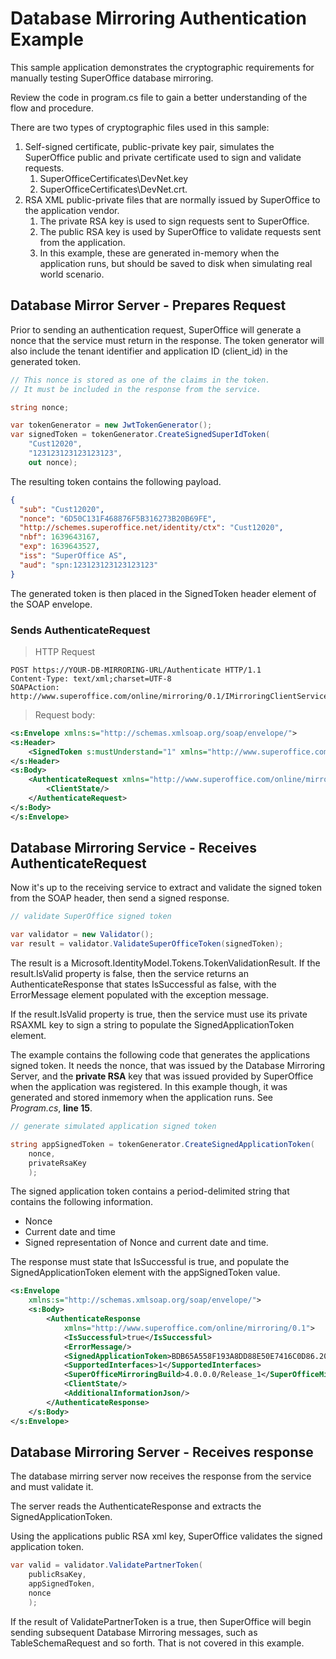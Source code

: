 # Database Mirroring Authentication Example

This sample application demonstrates the cryptographic requirements for manually testing SuperOffice database mirroring.

Review the code in program.cs file to gain a better understanding of the flow and procedure.

There are two types of cryptographic files used in this sample:

1. Self-signed certificate, public-private key pair, simulates the SuperOffice public and private certificate used to sign and validate requests.
   1. SuperOfficeCertificates\DevNet.key
   2. SuperOfficeCertificates\DevNet.crt.
2. RSA XML public-private files that are normally issued by SuperOffice to the application vendor.
   1. The private RSA key is used to sign requests sent to SuperOffice.
   2. The public RSA key is used by SuperOffice to validate requests sent from the application.
   3. In this example, these are generated in-memory when the application runs, but should be saved to disk when simulating real world scenario.

## Database Mirror Server - Prepares Request

Prior to sending an authentication request, SuperOffice will generate a nonce that the service must return in the response. The token generator will also include the tenant identifier and application ID (client_id) in the generated token.

```csharp
// This nonce is stored as one of the claims in the token.
// It must be included in the response from the service.

string nonce;

var tokenGenerator = new JwtTokenGenerator();
var signedToken = tokenGenerator.CreateSignedSuperIdToken(
    "Cust12020", 
    "123123123123123123",
    out nonce);
```

The resulting token contains the following payload.

```json
{
  "sub": "Cust12020",
  "nonce": "6D50C131F468876F5B316273B20B69FE",
  "http://schemes.superoffice.net/identity/ctx": "Cust12020",
  "nbf": 1639643167,
  "exp": 1639643527,
  "iss": "SuperOffice AS",
  "aud": "spn:123123123123123123"
}
```

The generated token is then placed in the SignedToken header element of the SOAP envelope.

### Sends AuthenticateRequest

> HTTP Request

```http
POST https://YOUR-DB-MIRRORING-URL/Authenticate HTTP/1.1
Content-Type: text/xml;charset=UTF-8
SOAPAction: http://www.superoffice.com/online/mirroring/0.1/IMirroringClientService/Authenticate
```

> Request body:

```xml
<s:Envelope xmlns:s="http://schemas.xmlsoap.org/soap/envelope/">
<s:Header>
    <SignedToken s:mustUnderstand="1" xmlns="http://www.superoffice.com/online/mirroring/0.1">eyJhbGciOiJSUzI1NiIsImtpZCI6IkIwQUQ0QzBCRkQ4OTEzQjgwNDBGM0U4QUQxNkE5MUY1ODUyMjJDMzMiLCJ4NXQiOiJzSzFNQ18ySkU3Z0VEejZLMFdxUjlZVWlMRE0iLCJ0eXAiOiJKV1QifQ.eyJzdWIiOiJDdXN0MTIwMjAiLCJub25jZSI6IjlBQjQxNDkzNzYyQjBDNUI2RTBGMUFCMzVGMDMyQjk1IiwiaHR0cDovL3NjaGVtZXMuc3VwZXJvZmZpY2UubmV0L2lkZW50aXR5L2N0eCI6IkN1c3QxMjAyMCIsIm5iZiI6MTYzOTY0MDM4MSwiZXhwIjoxNjM5NjQwNzQxLCJpc3MiOiJTdXBlck9mZmljZSBBUyIsImF1ZCI6InNwbjoxMjMxMjMxMjMxMjMxMjMxMjMifQ.UcpcXF3Pg8anUmb5YuZ3cKlcoIHpZ7a4PwRHZ2A4JUWX5TN74QK7uCWo6OyaVBxKul-6KqcXEWDuzLv5fNRt12ZxTyyhqxVQSNou4mHu-dDxysjgLSrKqoWQr500CafbAS_6U6-7sPEvftRq9SzkGqQQP-bnEtWR9vezdaB9LYTLDuw9G-u-FncB_SYHPD0TNCe5pY_sZArNL4oEhVqcvZ97HX3GveUDjv1J0BNNnXQHkTVuwZ0og_qDppqNS_SXTqSUqolsxZgLrPvKWDATiLJoNDBgZuYTpWciDKp1Q0L9oBR5LSMZ8-xuyFu6Icw88_hTOz5vyOXmRCxzCJNUrg</SignedToken>
</s:Header>
<s:Body>
    <AuthenticateRequest xmlns="http://www.superoffice.com/online/mirroring/0.1">
        <ClientState/>
    </AuthenticateRequest>
</s:Body>
</s:Envelope>
```

## Database Mirroring Service - Receives AuthenticateRequest

Now it's up to the receiving service to extract and validate the signed token from the SOAP header, then send a signed response.

```csharp
// validate SuperOffice signed token

var validator = new Validator();
var result = validator.ValidateSuperOfficeToken(signedToken);
```

The result is a Microsoft.IdentityModel.Tokens.TokenValidationResult. If the result.IsValid property is false, then the service returns an AuthenticateResponse that states IsSuccessful as false, with the ErrorMessage element populated with the exception message.

If the result.IsValid property is true, then the service must use its private RSAXML key to sign a string to populate the SignedApplicationToken element.

The example contains the following code that generates the applications signed token. It needs the nonce, that was issued by the Database Mirroring Server, and the **private RSA** key that was issued provided by SuperOffice when the application was registered. In this example though, it was generated and stored inmemory when the application runs. See _Program.cs_, **line 15**.

```csharp
// generate simulated application signed token

string appSignedToken = tokenGenerator.CreateSignedApplicationToken(
    nonce,
    privateRsaKey
    );
```

The signed application token contains a period-delimited string that contains the following information.

- Nonce
- Current date and time
- Signed representation of Nonce and current date and time.

The response must state that IsSuccessful is true, and populate the SignedApplicationToken element with the appSignedToken value.

```xml
<s:Envelope
    xmlns:s="http://schemas.xmlsoap.org/soap/envelope/">
    <s:Body>
        <AuthenticateResponse
            xmlns="http://www.superoffice.com/online/mirroring/0.1">
            <IsSuccessful>true</IsSuccessful>
            <ErrorMessage/>
            <SignedApplicationToken>BDB65A558F193A8DD88E50E7416C0D86.202109161125.OKNE8l9YOXm4AJRCfzNx4egvU/jTjwii6XU+fM2P6bFjQpYSBi0w4VH0dN82CQdWEkcuGW9yjsLU82za08myMWelFKWvwqIY0oaaTYAPzhj27JNa5OZw3tUc1zunR7DrwpLSkwC3cEK3s3u3VDN8GKoMMeQVOogxS7f1hT3a4/Q=</SignedApplicationToken>
            <SupportedInterfaces>1</SupportedInterfaces>
            <SuperOfficeMirroringBuild>4.0.0.0/Release_1</SuperOfficeMirroringBuild>
            <ClientState/>
            <AdditionalInformationJson/>
        </AuthenticateResponse>
    </s:Body>
</s:Envelope>
```

## Database Mirroring Server - Receives response

The database mirring server now receives the response from the service and must validate it.

The server reads the AuthenticateResponse and extracts the SignedApplicationToken.

Using the applications public RSA xml key, SuperOffice validates the signed application token.

```csharp
var valid = validator.ValidatePartnerToken(
    publicRsaKey,
    appSignedToken,
    nonce
    );
```

If the result of ValidatePartnerToken is a true, then SuperOffice will begin sending subsequent Database Mirroring messages, such as TableSchemaRequest and so forth. That is not covered in this example.
